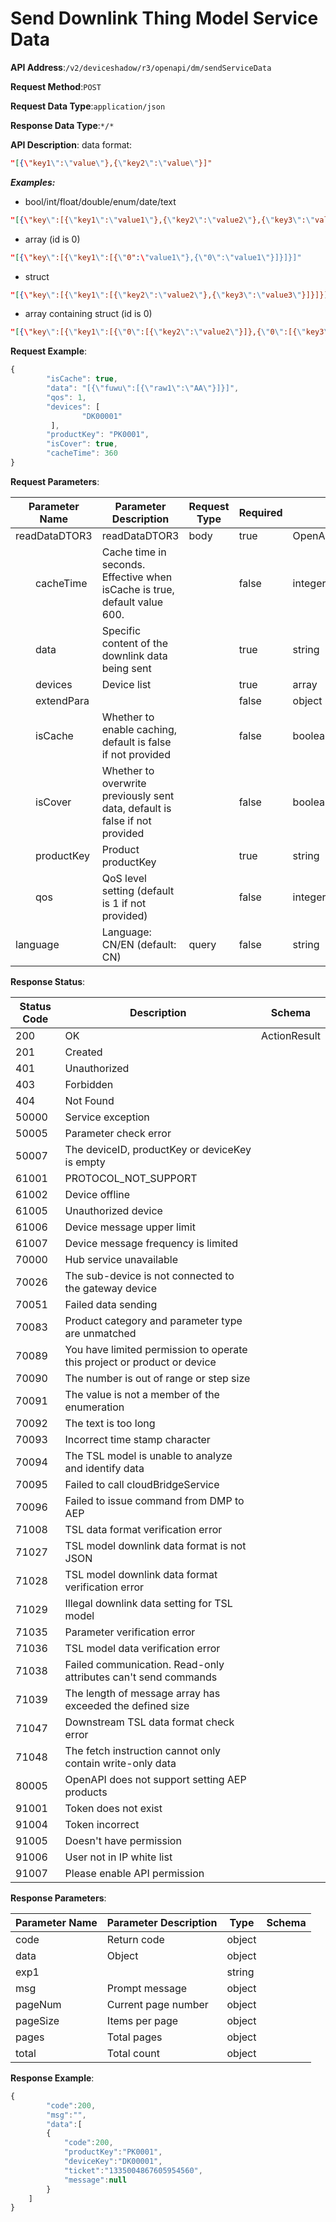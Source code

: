 # Send Downlink Thing Model Service Data


**API Address**:`/v2/deviceshadow/r3/openapi/dm/sendServiceData`


**Request Method**:`POST`


**Request Data Type**:`application/json`


**Response Data Type**:`*/*`


**API Description**:
data format:
```json
"[{\"key1\":\"value\"},{\"key2\":\"value\"}]"
```
***Examples:***
- bool/int/float/double/enum/date/text
```json
"[{\"key\":[{\"key1\":\"value1\"},{\"key2\":\"value2\"},{\"key3\":\"value3\"}]}]"
```
- array (id is 0)
```json
"[{\"key\":[{\"key1\":[{\"0":\"value1\"},{\"0\":\"value1\"}]}]}]"
```
- struct
```json
"[{\"key\":[{\"key1\":[{\"key2\":\"value2\"},{\"key3\":\"value3\"}]}]}]"
```
- array containing struct (id is 0)
```json
"[{\"key\":[{\"key1\":[{\"0\":[{\"key2\":\"value2\"}]},{\"0\":[{\"key3\":\"value3\"}]}]}]}]"
```



**Request Example**:


```javascript
{
        "isCache": true,
        "data": "[{\"fuwu\":[{\"raw1\":\"AA\"}]}]",
        "qos": 1,
        "devices": [
                "DK00001"
         ],
        "productKey": "PK0001",
        "isCover": true,
        "cacheTime": 360
}
```


**Request Parameters**:


| Parameter Name         | Parameter Description                                         | Request Type | Required | Data Type          | Schema                |
| ---------------------- | ------------------------------------------------------------- | ------------ | -------- | ----------------- | --------------------- |
| readDataDTOR3          | readDataDTOR3                                                 | body         | true     | OpenApiSendTslDataDTO | OpenApiSendTslDataDTO |
| &emsp;&emsp;cacheTime  | Cache time in seconds. Effective when isCache is true, default value 600. |              | false    | integer(int64)     |                       |
| &emsp;&emsp;data       | Specific content of the downlink data being sent              |              | true     | string             |                       |
| &emsp;&emsp;devices    | Device list                                                   |              | true     | array              | string                |
| &emsp;&emsp;extendPara |                                                               |              | false    | object             |                       |
| &emsp;&emsp;isCache    | Whether to enable caching, default is false if not provided   |              | false    | boolean            |                       |
| &emsp;&emsp;isCover    | Whether to overwrite previously sent data, default is false if not provided |          | false    | boolean            |                       |
| &emsp;&emsp;productKey | Product productKey                                            |              | true     | string             |                       |
| &emsp;&emsp;qos        | QoS level setting (default is 1 if not provided)              |              | false    | integer(int32)     |                       |
| language               | Language: CN/EN (default: CN)                                 | query        | false    | string             |                       |


**Response Status**:


| Status Code | Description                                                  | Schema       |
| ----------- | ------------------------------------------------------------ | ------------ |
| 200         | OK                                                           | ActionResult |
| 201         | Created                                                      |              |
| 401         | Unauthorized                                                 |              |
| 403         | Forbidden                                                    |              |
| 404         | Not Found                                                    |              |
| 50000       | Service exception                                            |              |
| 50005       | Parameter check error                                        |              |
| 50007       | The deviceID, productKey or deviceKey is empty               |              |
| 61001       | PROTOCOL_NOT_SUPPORT                                         |              |
| 61002       | Device offline                                               |              |
| 61005       | Unauthorized device                                          |              |
| 61006       | Device message upper limit                                   |              |
| 61007       | Device message frequency is limited                          |              |
| 70000       | Hub service unavailable                                      |              |
| 70026       | The sub-device is not connected to the gateway device        |              |
| 70051       | Failed data sending                                          |              |
| 70083       | Product category and parameter type are unmatched            |              |
| 70089       | You have limited permission to operate this project or product or device |              |
| 70090       | The number is out of range or step size                      |              |
| 70091       | The value is not a member of the enumeration                 |              |
| 70092       | The text is too long                                         |              |
| 70093       | Incorrect time stamp character                               |              |
| 70094       | The TSL model is unable to analyze and identify data         |              |
| 70095       | Failed to call cloudBridgeService                            |              |
| 70096       | Failed to issue command from DMP to AEP                      |              |
| 71008       | TSL data format verification error                           |              |
| 71027       | TSL model downlink data format is not JSON                   |              |
| 71028       | TSL model downlink data format verification error            |              |
| 71029       | Illegal downlink data setting for TSL model                  |              |
| 71035       | Parameter verification error                                 |              |
| 71036       | TSL model data verification error                            |              |
| 71038       | Failed communication. Read-only attributes can't send commands |              |
| 71039       | The length of message array has exceeded the defined size    |              |
| 71047       | Downstream TSL data format check error                       |              |
| 71048       | The fetch instruction cannot only contain write-only data    |              |
| 80005       | OpenAPI does not support setting AEP products                |              |
| 91001       | Token does not exist                                         |              |
| 91004       | Token incorrect                                              |              |
| 91005       | Doesn't have permission                                      |              |
| 91006       | User not in IP white list                                    |              |
| 91007       | Please enable API permission                                 |              |


**Response Parameters**:


| Parameter Name | Parameter Description | Type   | Schema |
| -------------- | --------------------- | ------ | ------ |
| code           | Return code           | object |        |
| data           | Object                | object |        |
| exp1           |                       | string |        |
| msg            | Prompt message        | object |        |
| pageNum        | Current page number   | object |        |
| pageSize       | Items per page        | object |        |
| pages          | Total pages           | object |        |
| total          | Total count           | object |        |


**Response Example**:
```javascript
{
        "code":200,
        "msg":"",
        "data":[
        {
            "code":200,
            "productKey":"PK0001",
            "deviceKey":"DK00001",
            "ticket":"1335004867605954560",
            "message":null
        }
    ]
}
```
